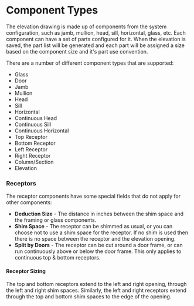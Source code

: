 # Component Types

The elevation drawing is made up of components from the system configuration, such as jamb, mullion, head, sill, horizontal, glass, etc. Each component can have a set of parts configured for it. When the elevation is saved, the part list will be generated and each part will be assigned a size based on the component size and it's part use convention.

There are a number of different component types that are supported:

* Glass
* Door
* Jamb
* Mullion
* Head
* Sill
* Horizontal
* Continuous Head
* Continuous Sill
* Continuous Horizontal
* Top Receptor
* Bottom Receptor
* Left Receptor
* Right Receptor
* Column/Section
* Elevation



### Receptors

The receptor components have some special fields that do not apply for other components:

* **Deduction Size** - The distance in inches between the shim space and the framing or glass components.
* **Shim Space** - The receptor can be shimmed as usual, or you can choose not to use a shim space for the receptor. If no shim is used then there is no space between the receptor and the elevation opening.
* **Split by Doors** - The receptor can be cut around a door frame, or can run continuously above or below the door frame. This only applies to continuous top & bottom receptors.

#### Receptor Sizing

The top and bottom receptors extend to the left and right opening, through the left and right shim spaces. Similarly, the left and right receptors extend through the top and bottom shim spaces to the edge of the opening.



